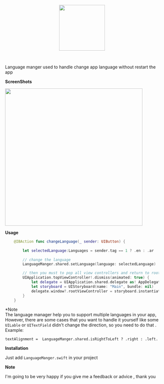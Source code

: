 <p align="center">
 <img src="https://github.com/Abedalkareem/LanguageManger-iOS/blob/master/logo.png?raw=true"  width="150">  </center>
</p>
<br>

Language manger used to handle change app language without restart the app
<br>


<b>ScreenShots</b>

<img src="https://raw.githubusercontent.com/Abedalkareem/LanguageManger-iOS/master/screenrec.gif"  width="450">

<b>Usage</b>



```swift
    @IBAction func changeLanguage(_ sender: UIButton) {
        
        let selectedLanguage:Languages = sender.tag == 1 ? .en : .ar
        
        // change the language
        LanguageManger.shared.setLanguage(language: selectedLanguage)

        // then you must to pop all view controllers and return to root view controller then re set the root view controller 
        UIApplication.topViewController!.dismiss(animated: true) {
            let delegate = UIApplication.shared.delegate as! AppDelegate
            let storyboard = UIStoryboard(name: "Main", bundle: nil)
            delegate.window?.rootViewController = storyboard.instantiateInitialViewController()
        }
    }
```

*Note <br>
The language manager help you to support multiple languages in your app, However, there are some cases that you want to handle it yourself like some ```UILable``` or ```UITextField``` didn't change the direction, so you need to do that .
Example:

``` textAlignment =  LanguageManger.shared.isRightToLeft ? .right : .left. ```

<b>Installation</b>

Just add ```LanguageManger.swift``` in your project


<b>Note</b>

I'm going to be very happy if you give me a feedback or advice , thank you
